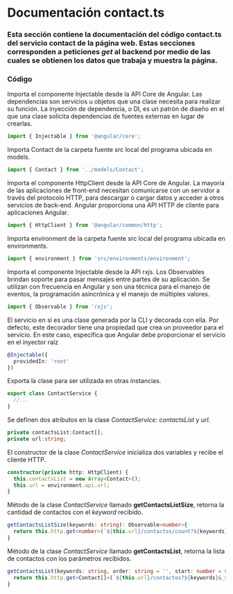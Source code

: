 # Documentación contact.ts

### Esta sección contiene la documentación del código contact.ts del servicio contact de la página web. Estas secciones corresponden a peticiones *get* al backend por medio de las cuales se obtienen los datos que trabaja y muestra la página.

### Código

Importa el componente Injectable desde la API Core de Angular. Las dependencias son servicios u objetos que una clase necesita para realizar su función. La inyección de dependencia, o DI, es un patrón de diseño en el que una clase solicita dependencias de fuentes externas en lugar de crearlas.
``` ts
import { Injectable } from '@angular/core';
```

Importa Contact de la carpeta fuente src local del programa ubicada en models.
``` ts
import { Contact } from '../models/Contact';
```

Importa el componente HttpClient desde la API Core de Angular. La mayoría de las aplicaciones de front-end necesitan comunicarse con un servidor a través del protocolo HTTP, para descargar o cargar datos y acceder a otros servicios de back-end. Angular proporciona una API HTTP de cliente para aplicaciones Angular.
``` ts
import { HttpClient } from '@angular/common/http';
```

Importa environment de la carpeta fuente src local del programa ubicada en environments.
``` ts
import { environment } from 'src/environments/environment';
```

Importa el componente Injectable desde la API rxjs. Los Observables brindan soporte para pasar mensajes entre partes de su aplicación. Se utilizan con frecuencia en Angular y son una técnica para el manejo de eventos, la programación asincrónica y el manejo de múltiples valores.
``` ts
import { Observable } from 'rxjs';
```

El servicio en sí es una clase generada por la CLI y decorada con ella. Por defecto, este decorador tiene una propiedad que crea un proveedor para el servicio. En este caso, especifica que Angular debe proporcionar el servicio en el inyector raíz 
``` ts
@Injectable({
  providedIn: 'root'
})
```

Exporta la clase para ser utilizada en otras instancias.
``` ts
export class ContactService {
  //...
}
```

Se definen dos atributos en la clase *ContactService*: *contactsList* y *url*. 
``` ts
private contactsList:Contact[];
private url:string;
```

El constructor de la clase *ContactService* inicializa dos variables y recibe el cliente HTTP.
``` ts
constructor(private http: HttpClient) {
  this.contactsList = new Array<Contact>();
  this.url = environment.api.url;
}
```

Método de la clase *ContactService* llamado **getContactsListSize**, retorna la cantidad de contactos con el *keyword* recibido.
``` ts
getContactsListSize(keywords: string): Observable<number>{
  return this.http.get<number>(`${this.url}/contactos/count?${keywords}`);
}
```

Método de la clase *ContactService* llamado **getContactsList**, retorna la lista de contactos con los parámetros recibidos.
``` ts
getContactsList(keywords: string, order: string = '', start: number = 0, limit: number = 4): Observable<Contact[]> {
  return this.http.get<Contact[]>(`${this.url}/contactos?${keywords}&_sort=${order}&_limit=${limit}&_start=${start}`);
}
```
